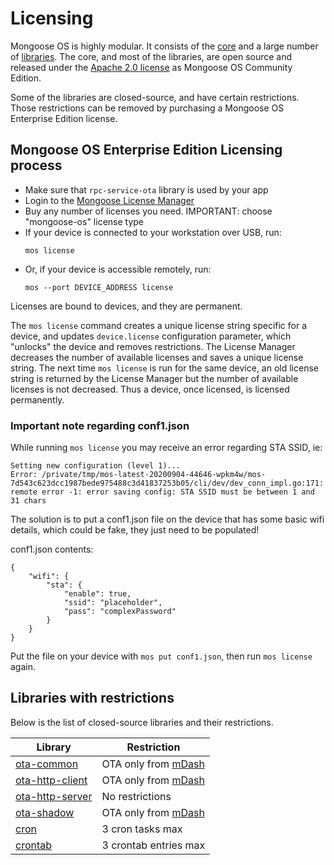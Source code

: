 # Licensing

Mongoose OS is highly modular. It consists of the
[core](https://github.com/cesanta/mongoose-os)
and a large number of
[libraries](https://github.com/mongoose-os-libs). The core, and most of
the libraries, are open source and released under the
[Apache 2.0 license](https://www.apache.org/licenses/LICENSE-2.0) as Mongoose OS Community Edition.

Some of the libraries are closed-source, and have certain restrictions.
Those restrictions can be removed by purchasing a Mongoose OS Enterprise Edition license.

## Mongoose OS Enterprise Edition Licensing process

- Make sure that `rpc-service-ota` library is used by your app
- Login to the [Mongoose License Manager](https://license.mongoose-os.com)
- Buy any number of licenses you need. IMPORTANT: choose "mongoose-os" license type
- If your device is connected to your workstation over USB, run:
  ```
  mos license
  ```
- Or, if your device is accessible remotely, run:
  ```
  mos --port DEVICE_ADDRESS license
  ```

Licenses are bound to devices, and they are permanent.

The `mos license` command creates a unique license string specific
for a device,
and updates `device.license` configuration parameter, which "unlocks"
the device and removes restrictions. The License Manager decreases
the number of available licenses and saves a unique
license string. The next time `mos license` is run for the same device,
an old license string is returned by the License Manager
but the number of available licenses is not decreased.
Thus a device, once licensed, is licensed permanently.

### Important note regarding conf1.json
While running `mos license` you may receive an error regarding STA SSID, ie: 
```
Setting new configuration (level 1)...
Error: /private/tmp/mos-latest-20200904-44646-wpkm4w/mos-7d543c623dcc1987bede975488c3d41837253b05/cli/dev/dev_conn_impl.go:171: remote error -1: error saving config: STA SSID must be between 1 and 31 chars
```

The solution is to put a conf1.json file on the device that has some basic wifi details, which could be fake, they just need to be populated!

conf1.json contents:
```
{
    "wifi": {
        "sta": {
            "enable": true,
            "ssid": "placeholder",
            "pass": "complexPassword"
        }
    }
}
```
Put the file on your device with `mos put conf1.json`, then run `mos license` again.


## Libraries with restrictions

Below is the list of closed-source libraries and their restrictions.

|  Library  | Restriction |
| --------- | ------------ |
| [ota-common](https://github.com/mongoose-os-libs/ota-common) | OTA only from [mDash](https://mongoose-os.com/docs/mdash/intro.md) |
| [ota-http-client](https://github.com/mongoose-os-libs/ota-http-client) | OTA only from [mDash](https://mongoose-os.com/docs/mdash/intro.md) |
| [ota-http-server](https://github.com/mongoose-os-libs/ota-http-server) | No restrictions |
| [ota-shadow](https://github.com/mongoose-os-libs/ota-shadow) | OTA only from [mDash](https://mongoose-os.com/docs/mdash/intro.md) |
| [cron](https://github.com/mongoose-os-libs/cron) | 3 cron tasks max |
| [crontab](https://github.com/mongoose-os-libs/crontab) | 3 crontab entries max |


